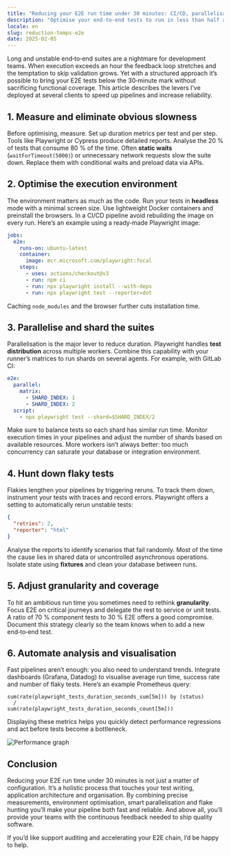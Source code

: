 ```yaml
---
title: "Reducing your E2E run time under 30 minutes: CI/CD, parallelisation and flake‑hunting"
description: "Optimise your end‑to‑end tests to run in less than half an hour through efficient CI/CD pipelines, parallelisation and the hunt for flaky tests."
locale: en
slug: reduction-temps-e2e
date: 2025-02-05
---
```


Long and unstable end‑to‑end suites are a nightmare for development teams. When execution exceeds an
hour the feedback loop stretches and the temptation to skip validation grows. Yet with a structured
approach it’s possible to bring your E2E tests below the 30‑minute mark without sacrificing
functional coverage. This article describes the levers I’ve deployed at several clients to speed up
pipelines and increase reliability.

## 1. Measure and eliminate obvious slowness

Before optimising, measure. Set up duration metrics per test and per step. Tools like Playwright or
Cypress produce detailed reports. Analyse the 20 % of tests that consume 80 % of the time. Often
**static waits** (`waitForTimeout(5000)`) or unnecessary network requests slow the suite down.
Replace them with conditional waits and preload data via APIs.

## 2. Optimise the execution environment

The environment matters as much as the code. Run your tests in **headless** mode with a minimal
screen size. Use lightweight Docker containers and preinstall the browsers. In a CI/CD pipeline
avoid rebuilding the image on every run. Here’s an example using a ready‑made Playwright image:

```yaml
jobs:
  e2e:
    runs-on: ubuntu-latest
    container:
      image: mcr.microsoft.com/playwright:focal
    steps:
      - uses: actions/checkout@v3
      - run: npm ci
      - run: npx playwright install --with-deps
      - run: npx playwright test --reporter=dot
```

Caching `node_modules` and the browser further cuts installation time.

## 3. Parallelise and shard the suites

Parallelisation is the major lever to reduce duration. Playwright handles **test distribution**
across multiple workers. Combine this capability with your runner’s matrices to run shards on
several agents. For example, with GitLab CI:

```yaml
e2e:
  parallel:
    matrix:
      - SHARD_INDEX: 1
      - SHARD_INDEX: 2
  script:
    - npx playwright test --shard=$SHARD_INDEX/2
```

Make sure to balance tests so each shard has similar run time. Monitor execution times in your
pipelines and adjust the number of shards based on available resources. More workers isn’t always
better: too much concurrency can saturate your database or integration environment.

## 4. Hunt down flaky tests

Flakies lengthen your pipelines by triggering reruns. To track them down, instrument your tests with
traces and record errors. Playwright offers a setting to automatically rerun unstable tests:

```json
{
  "retries": 2,
  "reporter": "html"
}
```

Analyse the reports to identify scenarios that fail randomly. Most of the time the cause lies in
shared data or uncontrolled asynchronous operations. Isolate state using **fixtures** and clean your
database between runs.

## 5. Adjust granularity and coverage

To hit an ambitious run time you sometimes need to rethink **granularity**. Focus E2E on critical
journeys and delegate the rest to service or unit tests. A ratio of 70 % component tests to 30 %
E2E offers a good compromise. Document this strategy clearly so the team knows when to add a new
end‑to‑end test.

## 6. Automate analysis and visualisation

Fast pipelines aren’t enough: you also need to understand trends. Integrate dashboards (Grafana,
Datadog) to visualise average run time, success rate and number of flaky tests. Here’s an example
Prometheus query:

```promql
sum(rate(playwright_tests_duration_seconds_sum[5m])) by (status)
  /
sum(rate(playwright_tests_duration_seconds_count[5m]))
```

Displaying these metrics helps you quickly detect performance regressions and act before tests become
a bottleneck.

![Performance graph](/images/placeholder_light_gray_block.png)

## Conclusion

Reducing your E2E run time under 30 minutes is not just a matter of configuration. It’s a holistic
process that touches your test writing, application architecture and organisation. By combining
precise measurements, environment optimisation, smart parallelisation and flake hunting you’ll make
your pipeline both fast and reliable. And above all, you’ll provide your teams with the continuous
feedback needed to ship quality software.

If you’d like support auditing and accelerating your E2E chain, I’d be happy to help.